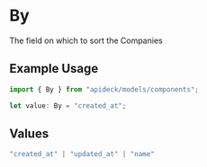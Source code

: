 # By

The field on which to sort the Companies

## Example Usage

```typescript
import { By } from "apideck/models/components";

let value: By = "created_at";
```

## Values

```typescript
"created_at" | "updated_at" | "name"
```